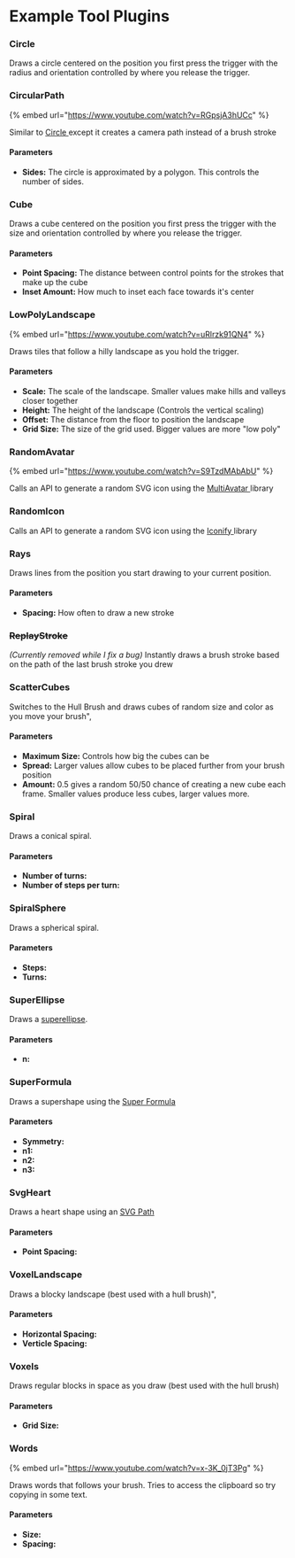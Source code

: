 # Example Tool Plugins

### Circle

Draws a circle centered on the position you first press the trigger with the radius and orientation controlled by where you release the trigger.

### CircularPath

{% embed url="https://www.youtube.com/watch?v=RGpsjA3hUCc" %}

Similar to [Circle ](example-tool-plugins.md#circle)except it creates a camera path instead of a brush stroke

#### Parameters

* **Sides:** The circle is approximated by a polygon. This controls the number of sides.

### Cube

Draws a cube centered on the position you first press the trigger with the size and orientation controlled by where you release the trigger.

#### Parameters

* **Point Spacing:** The distance between control points for the strokes that make up the cube
* **Inset Amount:** How much to inset each face towards it's center

### LowPolyLandscape

{% embed url="https://www.youtube.com/watch?v=uRlrzk91QN4" %}

Draws tiles that follow a hilly landscape as you hold the trigger.

#### Parameters

* **Scale:** The scale of the landscape. Smaller values make hills and valleys closer together
* **Height:** The height of the landscape (Controls the vertical scaling)
* **Offset:** The distance from the floor to position the landscape
* **Grid Size:** The size of the grid used. Bigger values are more "low poly"

### RandomAvatar

{% embed url="https://www.youtube.com/watch?v=S9TzdMAbAbU" %}

Calls an API to generate a random SVG icon using the [MultiAvatar ](https://multiavatar.com/)library

### RandomIcon

Calls an API to generate a random SVG icon using the [Iconify ](https://iconify.design/docs/api/)library

### Rays

Draws lines from the position you start drawing to your current position.

#### Parameters

* **Spacing:** How often to draw a new stroke

### ~~ReplayStroke~~

_(Currently removed while I fix a bug)_ Instantly draws a brush stroke based on the path of the last brush stroke you drew

### ScatterCubes

Switches to the Hull Brush and draws cubes of random size and color as you move your brush",

#### Parameters

* **Maximum Size:** Controls how big the cubes can be
* **Spread:** Larger values allow cubes to be placed further from your brush position
* **Amount:** 0.5 gives a random 50/50 chance of creating a new cube each frame. Smaller values produce less cubes, larger values more.

### Spiral

Draws a conical spiral.

#### Parameters

* **Number of turns:**&#x20;
* **Number of steps per turn:**&#x20;

### SpiralSphere

Draws a spherical spiral.

#### Parameters

* **Steps:**&#x20;
* **Turns:**&#x20;

### SuperEllipse

Draws a [superellipse](https://en.wikipedia.org/wiki/Superellipse).

#### Parameters

* **n:**&#x20;

### SuperFormula

Draws a supershape using the [Super Formula](http://paulbourke.net/geometry/supershape/)

#### Parameters

* **Symmetry:**&#x20;
* **n1:**&#x20;
* **n2:**&#x20;
* **n3:**&#x20;

### SvgHeart

Draws a heart shape using an [SVG Path](https://developer.mozilla.org/en-US/docs/Web/SVG/Tutorial/Paths)

#### Parameters

* **Point Spacing:**&#x20;

### VoxelLandscape

Draws a blocky landscape (best used with a hull brush)",

#### Parameters

* **Horizontal Spacing:**&#x20;
* **Verticle Spacing:**&#x20;

### Voxels

Draws regular blocks in space as you draw (best used with the hull brush)

#### Parameters

* **Grid Size:**&#x20;

### Words

{% embed url="https://www.youtube.com/watch?v=x-3K_0jT3Pg" %}

Draws words that follows your brush. Tries to access the clipboard so try copying in some text.

#### Parameters

* **Size:**&#x20;
* **Spacing:**&#x20;

